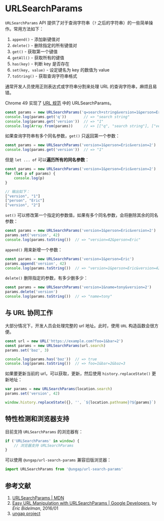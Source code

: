 # URLSearchParams

`URLSearchParams` API 提供了对于查询字符串（`?` 之后的字符串）的一些简单操作。常用方法如下：

1. `append()` - 添加新键值对
1. `delete()` - 删除指定的所有键值对
1. `get()` - 获取第一个键值
1. `getAll()` - 获取所有的键值
1. `has(key)` - 判断 key 是否存在
1. `set(key, value)` - 设定键名为 key 的数值为 value
1. `toString()` - 获取查询字符串格式

通常开发人员使用正则表达式或字符串分割来处理 URL 的查询字符串，麻烦且易错。

Chrome 49 实现了 [URL 规范](https://url.spec.whatwg.org/#urlsearchparams) 中的 URLSearchParams。

```js
const params = new URLSearchParams('q=search+string&version=1&person=Eric')
console.log(params.get('q'))        // => "search string"
console.log(params.get('version'))  // => "1"
console.log(Array.from(params))     // => [["q", "search string"], ["version", "1"], ["person", "Eric"]]
```

如果查询字符串有多个同名参数，`get()` 只返回第一个参数：

```js
const params = new URLSearchParams('version=1&person=Eric&version=2')
console.log(params.get('version'))  // => "1"
```

但是 `let ... of` 可以**遍历所有的同名参数**：

```js
const params = new URLSearchParams('version=1&person=Eric&version=2')
for (let p of params) {
    console.log(p)
}

// 输出如下：
["version", "1"]
["person", "Eric"]
["version", "2"]
```

`set()` 可以修改第一个指定的参数值，如果有多个同名参数，会将删除其余的同名参数：

```js
const params = new URLSearchParams('version=1&person=Eric&version=2')
params.set('version', 42)
console.log(params.toString())  // => "version=42&person=Eric"
```

`append()` 用来新增一个参数：

```js
const params = new URLSearchParams('version=1&person=Eric')
params.append('version', 42)
console.log(params.toString())  // => "version=1&person=Eric&version=42"
```

`delete()` 删除指定的参数，有多少删多少：

```js
const params = new URLSearchParams('version=1&name=tony&version=2')
params.delete('version')
console.log(params.toString())  // => "name=tony"
```

## 与 URL 协同工作

大部分情况下，开发人员会处理完整的 url 地址。此时，使用 `URL` 构造函数会很方便。

```js
const url = new URL('https://example.com?foo=1&bar=2')
const params = new URLSearchParams(url.search)
params.set('baz', 3)

console.log(params.has('baz'))  // => true
console.log(params.toString())  // => foo=1&bar=2&baz=3
```

如果要更新当前的 url，可以获取，更新，然后使用 `history.replaceState()` 更新地址：

```js
var params = new URLSearchParams(location.search)
params.set('version', 42)

window.history.replaceState({}, '', `${location.pathname}?${params}`)
```

## 特性检测和浏览器支持

目前支持 `URLSearchParams` 的浏览器有：

```js
if ('URLSearchParams' in window) {
    // 浏览器支持 URLSearchParams
}
```

可以使用 `@ungap/url-search-params` 兼容旧版浏览器：

```js
import URLSearchParams from '@ungap/url-search-params'
```

## 参考文献

1. [URLSearchParams | MDN][1]
1. [Easy URL Manipulation with URLSearchParams | Google Developers][2], by *Eric Bidelman*, 2016/01
1. [ungap project][4]

[1]: https://developer.mozilla.org/en-US/docs/Web/API/URLSearchParams "URLSearchParams | MDN"
[2]: https://developers.google.cn/web/updates/2016/01/urlsearchparams "Easy URL Manipulation with URLSearchParams | Google Developers"
[3]: https://caniuse.com/#search=URLSearchParams "Can I use ... URLSearchParams?"
[4]: https://ungap.github.io/ "ungap"
[5]: https://github.com/ungap/url-search-params "@ungap/url-search-params"